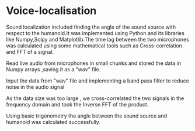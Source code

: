 # Voice-localisation
Sound localization included finding the angle of the sound source with respect to the humanoid.It was implemented using Python 
and its libraries like Numpy,Scipy and Matplotlib.The time lag between the two microphones was calculated using some 
mathematical tools such as Cross-correlation and FFT of a signal.

Read live audio from microphones in small chunks and stored the data in Numpy arrays ,saving it as a "wav" file.

Input the data from "wav" file and implementing a band pass filter to reduce noise in the audio signal

As the data size was too large , we cross-correlated the two signals in the frequency domain and took the Inverse FFT of the product. 

Using basic trigonometry the angle between the sound source and humanoid was calculated successfully.
